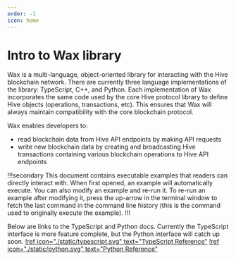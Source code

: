 ```yaml
---
order: -1
icon: home
---
```


# Intro to Wax library

Wax is a multi-language, object-oriented library for interacting with the Hive blockchain network. There are currently three language implementations of the library: TypeScript, C++, and Python.  Each implementation of Wax incorporates the same code used by the core Hive protocol library to define Hive objects (operations, transactions, etc). This ensures that Wax will always maintain compatibility with the core blockchain protocol.

Wax enables developers to:
* read blockchain data from Hive API endpoints by making API requests
* write new blockchain data by creating and broadcasting Hive transactions containing various blockchain operations to Hive API endpoints

!!!secondary
This document contains executable examples that readers can directly interact with. When first opened, an example will automatically execute. You can also modify an example and re-run it. To re-run an example after modifying it, press the up-arrow in the terminal window to fetch the last command in the command line history (this is the command used to originally execute the example).
!!!

Below are links to the TypeScript and Python docs. Currently the TypeScript interface is more feature complete, but the Python interface will catch up soon.
[!ref icon="./static/typescript.svg" text="TypeScript Reference"](/typescript/config/init-general/)
[!ref icon="./static/python.svg" text="Python Reference"](/python/config/diff-base-chain/)

